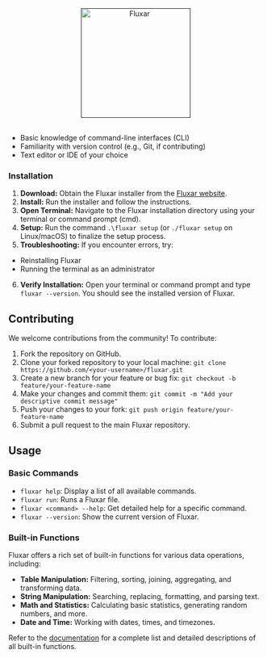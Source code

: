 <html>
    <div align="center">
        <a href=""><img src="src/img/github_thumbnail.png" alt="Fluxar" height="217" /></a>
    </div>
</html>
<div>&nbsp;</div>

- Basic knowledge of command-line interfaces (CLI)
- Familiarity with version control (e.g., Git, if contributing)
- Text editor or IDE of your choice

### Installation

1. **Download:** Obtain the Fluxar installer from the [Fluxar website](https://fluxar.dev/download).
2. **Install:** Run the installer and follow the instructions.
3. **Open Terminal:** Navigate to the Fluxar installation directory using your terminal or command prompt (cmd).
4. **Setup:** Run the command `.\fluxar setup` (or `./fluxar setup` on Linux/macOS) to finalize the setup process.
5. **Troubleshooting:** If you encounter errors, try:
- Reinstalling Fluxar
- Running the terminal as an administrator
6. **Verify Installation:** Open your terminal or command prompt and type `fluxar --version`. You should see the installed version of Fluxar.

## Contributing

We welcome contributions from the community! To contribute:

1. Fork the repository on GitHub.
2. Clone your forked repository to your local machine: `git clone https://github.com/<your-username>/fluxar.git`
3. Create a new branch for your feature or bug fix: `git checkout -b feature/your-feature-name`
4. Make your changes and commit them: `git commit -m "Add your descriptive commit message"`
5. Push your changes to your fork: `git push origin feature/your-feature-name`
6. Submit a pull request to the main Fluxar repository.

## Usage

### Basic Commands

- `fluxar help`: Display a list of all available commands.
- `fluxar run`: Runs a Fluxar file.
- `fluxar <command> --help`: Get detailed help for a specific command.
- `fluxar --version`: Show the current version of Fluxar.

### Built-in Functions

Fluxar offers a rich set of built-in functions for various data operations, including:

- **Table Manipulation:** Filtering, sorting, joining, aggregating, and transforming data.
- **String Manipulation:** Searching, replacing, formatting, and parsing text.
- **Math and Statistics:** Calculating basic statistics, generating random numbers, and more.
- **Date and Time:** Working with dates, times, and timezones.

Refer to the [documentation](https://fluxar.dev/docs) for a complete list and detailed descriptions of all built-in functions.
